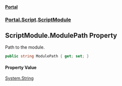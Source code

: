 #### [Portal](index.md 'index')
### [Portal.Script](Portal.Script.md 'Portal.Script').[ScriptModule](ScriptModule.md 'Portal.Script.ScriptModule')

## ScriptModule.ModulePath Property

Path to the module.

```csharp
public string ModulePath { get; set; }
```

#### Property Value
[System.String](https://docs.microsoft.com/en-us/dotnet/api/System.String 'System.String')